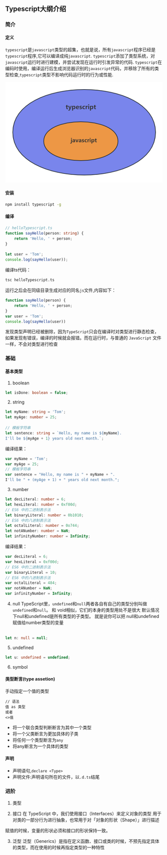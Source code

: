 ## Typescript大纲介绍

### 简介

#### 定义

`typescript`是`javascript`类型的超集，也就是说，所有`javascript`程序已经是`typescript`程序,它可以编译成纯`javascript`.
`typescript`添加了类型系统，对`javascript`运行时进行建模，并尝试发现在运行时引发异常的代码.
`typescript`在编码时使用，编译运行后生成浏览器识别的`javascript`代码，并移除了所有的类型检查,`typescript`类型不影响代码运行时的行为或性能.

![ts_with_js](../images/ts_with_js.png)

#### 安装

```bash
npm install typescript -g
```

#### 编译

```typescript
// helloTypescript.ts
function sayHello(person: string) {
    return 'Hello, ' + person;
}

let user = 'Tom';
console.log(sayHello(user));
```
编译ts代码：
```bash
tsc helloTypescript.ts
```
运行之后会在同级目录生成对应的同名`js`文件,内容如下：
```javascript
function sayHello(person) {
    return 'Hello, ' + person;
}
var user = 'Tom';
console.log(sayHello(user))
```
发现类型声明已经被删除，因为`TypeScript`只会在编译时对类型进行静态检查，如果发现有错误，编译的时候就会报错。而在运行时，与普通的 `JavaScript` 文件一样，不会对类型进行检查
### 基础

#### 基本类型
1. boolean

```typescript
let isDone: boolean = false;

```

2. string
```typescript
let myName: string = 'Tom';
let myAge: number = 25;

// 模板字符串
let sentence: string = `Hello, my name is ${myName}.
I'll be ${myAge + 1} years old next month.`;

```
编译结果：
```javascript
var myName = 'Tom';
var myAge = 25;
// 模板字符串
var sentence = "Hello, my name is " + myName + ".
I'll be " + (myAge + 1) + " years old next month.";
```


3. number

```typescript
let decLiteral: number = 6;
let hexLiteral: number = 0xf00d;
// ES6 中的二进制表示法
let binaryLiteral: number = 0b1010;
// ES6 中的八进制表示法
let octalLiteral: number = 0o744;
let notANumber: number = NaN;
let infinityNumber: number = Infinity;
```
编译结果：
```javascript
var decLiteral = 6;
var hexLiteral = 0xf00d;
// ES6 中的二进制表示法
var binaryLiteral = 10;
// ES6 中的八进制表示法
var octalLiteral = 484;
var notANumber = NaN;
var infinityNumber = Infinity;
```

4. null
TypeScript里，`undefined`和`null`两者各自有自己的类型分别叫做`undefined`和`null`。 和 void相似，它们的本身的类型用处不是很大
默认情况下null和undefined是所有类型的子类型。 就是说你可以把 null和undefined赋值给number类型的变量

```typescript

let n: null = null;
```

5. undefined

```typescript
let u: undefined = undefined;
```

6. symbol

#### 类型断言(type assetion)
手动指定一个值的类型
```text
// 语法
值 as 类型
或者
<>值

```
- 将一个联合类型判断断言为其中一个类型
- 将一个父类断言为更加具体的子类
- 将任何一个类型断言为`any`
- 将any断言为一个具体的类型

#### 声明
- 声明语句,`declare <Type>`
- 声明文件:声明语句所在的文件，以`.d.ts`结尾


### 进阶

1. 类型



2. 接口
在 TypeScript 中，我们使用接口（Interfaces）来定义对象的类型
用于对类的一部分行为进行抽象，也常用于对「对象的形状（Shape）」进行描述

赋值的时候，变量的形状必须和接口的形状保持一致。


3. 泛型
泛型（Generics）是指在定义函数、接口或类的时候，不预先指定具体的类型，而在使用的时候再指定类型的一种特性

